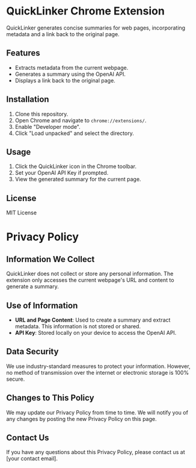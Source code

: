 # QuickLinker Chrome Extension

QuickLinker generates concise summaries for web pages, incorporating metadata and a link back to the original page.

## Features
- Extracts metadata from the current webpage.
- Generates a summary using the OpenAI API.
- Displays a link back to the original page.

## Installation
1. Clone this repository.
2. Open Chrome and navigate to `chrome://extensions/`.
3. Enable "Developer mode".
4. Click "Load unpacked" and select the directory.

## Usage
1. Click the QuickLinker icon in the Chrome toolbar.
2. Set your OpenAI API Key if prompted.
3. View the generated summary for the current page.

## License
MIT License

# Privacy Policy

## Information We Collect
QuickLinker does not collect or store any personal information. The extension only accesses the current webpage's URL and content to generate a summary.

## Use of Information
- **URL and Page Content**: Used to create a summary and extract metadata. This information is not stored or shared.
- **API Key**: Stored locally on your device to access the OpenAI API.

## Data Security
We use industry-standard measures to protect your information. However, no method of transmission over the internet or electronic storage is 100% secure.

## Changes to This Policy
We may update our Privacy Policy from time to time. We will notify you of any changes by posting the new Privacy Policy on this page.

## Contact Us
If you have any questions about this Privacy Policy, please contact us at [your contact email].
